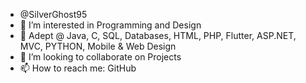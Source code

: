 -  @SilverGhost95
- 👀 I’m interested in Programming and Design
- 🌱 Adept @ Java, C, SQL, Databases, HTML, PHP, Flutter, ASP.NET, MVC, PYTHON, Mobile & Web Design
- 💞️ I’m looking to collaborate on Projects 
- 📫 How to reach me: GitHub

